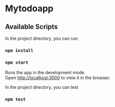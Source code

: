# Mytodoapp
## Available Scripts



In the project directory, you can run:
### `npm install`     
### `npm start`

Runs the app in the development mode.<br>
Open [http://localhost:3000](http://localhost:3000) to view it in the browser.


In the project directory, you can test

### `npm test`
